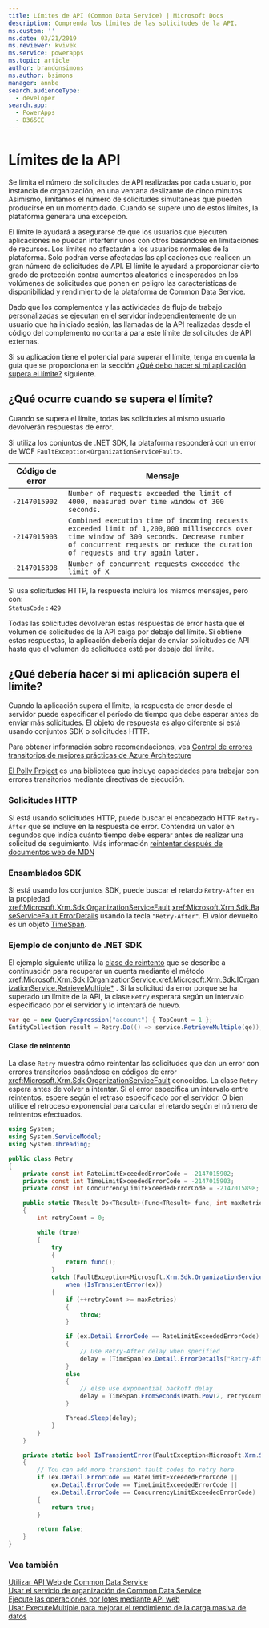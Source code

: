 ```yaml
---
title: Límites de API (Common Data Service) | Microsoft Docs
description: Comprenda los límites de las solicitudes de la API.
ms.custom: ''
ms.date: 03/21/2019
ms.reviewer: kvivek
ms.service: powerapps
ms.topic: article
author: brandonsimons
ms.author: bsimons
manager: annbe
search.audienceType:
  - developer
search.app:
  - PowerApps
  - D365CE
---
```

# <a name="api-limits"></a>Límites de la API

Se limita el número de solicitudes de API realizadas por cada usuario, por instancia de organización, en una ventana deslizante de cinco minutos. Asimismo, limitamos el número de solicitudes simultáneas que pueden producirse en un momento dado.  Cuando se supere uno de estos límites, la plataforma generará una excepción.

El límite le ayudará a asegurarse de que los usuarios que ejecuten aplicaciones no puedan interferir unos con otros basándose en limitaciones de recursos. Los límites no afectarán a los usuarios normales de la plataforma. Solo podrán verse afectadas las aplicaciones que realicen un gran número de solicitudes de API. El límite le ayudará a proporcionar cierto grado de protección contra aumentos aleatorios e inesperados en los volúmenes de solicitudes que ponen en peligro las características de disponibilidad y rendimiento de la plataforma de Common Data Service.

Dado que los complementos y las actividades de flujo de trabajo personalizadas se ejecutan en el servidor independientemente de un usuario que ha iniciado sesión, las llamadas de la API realizadas desde el código del complemento no contará para este límite de solicitudes de API externas.

Si su aplicación tiene el potencial para superar el límite, tenga en cuenta la guía que se proporciona en la sección [¿Qué debo hacer si mi aplicación supera el límite?](#what-should-i-do-if-my-application-exceeds-the-limit) siguiente.

## <a name="what-happens-when-the-limit-is-exceeded"></a>¿Qué ocurre cuando se supera el límite?

Cuando se supera el límite, todas las solicitudes al mismo usuario devolverán respuestas de error.

Si utiliza los conjuntos de .NET SDK, la plataforma responderá con un error de WCF `FaultException<OrganizationServiceFault>`.  

| Código de error | Mensaje |
|------------|-------------------------------------|
|`-2147015902`|`Number of requests exceeded the limit of 4000, measured over time window of 300 seconds.`|
|`-2147015903`|`Combined execution time of incoming requests exceeded limit of 1,200,000 milliseconds over time window of 300 seconds. Decrease number of concurrent requests or reduce the duration of requests and try again later.`|
|`-2147015898`|`Number of concurrent requests exceeded the limit of X`|

Si usa solicitudes HTTP, la respuesta incluirá los mismos mensajes, pero con:<br />
`StatusCode` : `429`

Todas las solicitudes devolverán estas respuestas de error hasta que el volumen de solicitudes de la API caiga por debajo del límite. Si obtiene estas respuestas, la aplicación debería dejar de enviar solicitudes de API hasta que el volumen de solicitudes esté por debajo del límite.

## <a name="what-should-i-do-if-my-application-exceeds-the-limit"></a>¿Qué debería hacer si mi aplicación supera el límite?

Cuando la aplicación supera el límite, la respuesta de error desde el servidor puede especificar el período de tiempo que debe esperar antes de enviar más solicitudes. El objeto de respuesta es algo diferente si está usando conjuntos SDK o solicitudes HTTP.

Para obtener información sobre recomendaciones, vea [Control de errores transitorios de mejores prácticas de Azure Architecture](/azure/architecture/best-practices/transient-faults)

[El Polly Project](http://www.thepollyproject.org/) es una biblioteca que incluye capacidades para trabajar con errores transitorios mediante directivas de ejecución.

### <a name="http-requests"></a>Solicitudes HTTP

Si está usando solicitudes HTTP, puede buscar el encabezado HTTP `Retry-After` que se incluye en la respuesta de error. Contendrá un valor en segundos que indica cuánto tiempo debe esperar antes de realizar una solicitud de seguimiento. Más información [reintentar después de documentos web de MDN](https://developer.mozilla.org/docs/Web/HTTP/Headers/Retry-After)

### <a name="sdk-assemblies"></a>Ensamblados SDK

Si está usando los conjuntos SDK, puede buscar el retardo `Retry-After` en la propiedad <xref:Microsoft.Xrm.Sdk.OrganizationServiceFault>.<xref:Microsoft.Xrm.Sdk.BaseServiceFault.ErrorDetails> usando la tecla `"Retry-After"`. El valor devuelto es un objeto [TimeSpan](/dotnet/api/system.timespan).

### <a name="net-sdk-assembly-example"></a>Ejemplo de conjunto de .NET SDK

El ejemplo siguiente utiliza la [clase de reintento](#retry-class) que se describe a continuación para recuperar un cuenta mediante el método <xref:Microsoft.Xrm.Sdk.IOrganizationService>.<xref:Microsoft.Xrm.Sdk.IOrganizationService.RetrieveMultiple*> . Si la solicitud da error porque se ha superado un límite de la API, la clase `Retry` esperará según un intervalo especificado por el servidor y lo intentará de nuevo.

```csharp
var qe = new QueryExpression("account") { TopCount = 1 };
EntityCollection result = Retry.Do(() => service.RetrieveMultiple(qe));
```

#### <a name="retry-class"></a>Clase de reintento

La clase `Retry` muestra cómo reintentar las solicitudes que dan un error con errores transitorios basándose en códigos de error <xref:Microsoft.Xrm.Sdk.OrganizationServiceFault> conocidos. La clase `Retry` espera antes de volver a intentar. Si el error especifica un intervalo entre reintentos, espere según el retraso especificado por el servidor. O bien utilice el retroceso exponencial para calcular el retardo según el número de reintentos efectuados.

```csharp
using System;
using System.ServiceModel;
using System.Threading;

public class Retry
{
    private const int RateLimitExceededErrorCode = -2147015902;
    private const int TimeLimitExceededErrorCode = -2147015903;
    private const int ConcurrencyLimitExceededErrorCode = -2147015898;

    public static TResult Do<TResult>(Func<TResult> func, int maxRetries = 3)
    {
        int retryCount = 0;

        while (true)
        {
            try
            {
                return func();
            }
            catch (FaultException<Microsoft.Xrm.Sdk.OrganizationServiceFault> ex) 
                when (IsTransientError(ex))
            {
                if (++retryCount >= maxRetries)
                {
                    throw;
                }

                if (ex.Detail.ErrorCode == RateLimitExceededErrorCode)
                {
                    // Use Retry-After delay when specified
                    delay = (TimeSpan)ex.Detail.ErrorDetails["Retry-After"];
                }
                else
                {
                    // else use exponential backoff delay
                    delay = TimeSpan.FromSeconds(Math.Pow(2, retryCount));
                }

                Thread.Sleep(delay);
            }
        }
    }

    private static bool IsTransientError(FaultException<Microsoft.Xrm.Sdk.OrganizationServiceFault> ex)
    {
        // You can add more transient fault codes to retry here
        if (ex.Detail.ErrorCode == RateLimitExceededErrorCode ||
            ex.Detail.ErrorCode == TimeLimitExceededErrorCode ||
            ex.Detail.ErrorCode == ConcurrencyLimitExceededErrorCode)
        {
            return true;
        }

        return false;
    }
}
```

### <a name="see-also"></a>Vea también

[Utilizar API Web de Common Data Service](webapi/overview.md)<br />
[Usar el servicio de organización de Common Data Service](org-service/overview.md)<br />
[Ejecute las operaciones por lotes mediante API web](webapi/execute-batch-operations-using-web-api.md)<br />
[Usar ExecuteMultiple para mejorar el rendimiento de la carga masiva de datos](org-service/execute-multiple-requests.md)
